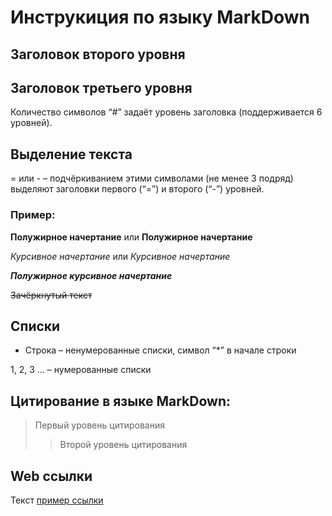 # Инструкиция по языку MarkDown
## Заголовок второго уровня
## Заголовок третьего уровня

 Количество символов “#” задаёт уровень заголовка
(поддерживается 6 уровней).

## Выделение текста

= или - – подчёркиванием этими символами (не менее 3 подряд) выделяют заголовки первого
(“=”) и второго (“-”) уровней.

### Пример:

**Полужирное начертание** или __Полужирное начертание__

*Курсивное начертание* или _Курсивное начертание_

***Полужирное курсивное начертание***

~~Зачёркнутый текст~~
## Списки

* Строка – ненумерованные списки, символ “*” в начале строки

1, 2, 3 … – нумерованные списки

## Цитирование в языке MarkDown:
> Первый уровень цитирования
>> Второй уровень цитирования

## Web ссылки
Текст [пример ссылки](http.example.com "всплывающая подсказка")


